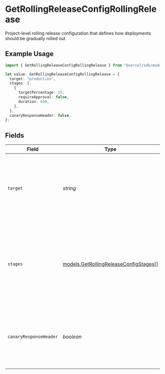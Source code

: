 # GetRollingReleaseConfigRollingRelease

Project-level rolling release configuration that defines how deployments should be gradually rolled out

## Example Usage

```typescript
import { GetRollingReleaseConfigRollingRelease } from "@vercel/sdk/models/getrollingreleaseconfigop.js";

let value: GetRollingReleaseConfigRollingRelease = {
  target: "production",
  stages: [
    {
      targetPercentage: 25,
      requireApproval: false,
      duration: 600,
    },
  ],
  canaryResponseHeader: false,
};
```

## Fields

| Field                                                                                                                                                                                  | Type                                                                                                                                                                                   | Required                                                                                                                                                                               | Description                                                                                                                                                                            | Example                                                                                                                                                                                |
| -------------------------------------------------------------------------------------------------------------------------------------------------------------------------------------- | -------------------------------------------------------------------------------------------------------------------------------------------------------------------------------------- | -------------------------------------------------------------------------------------------------------------------------------------------------------------------------------------- | -------------------------------------------------------------------------------------------------------------------------------------------------------------------------------------- | -------------------------------------------------------------------------------------------------------------------------------------------------------------------------------------- |
| `target`                                                                                                                                                                               | *string*                                                                                                                                                                               | :heavy_check_mark:                                                                                                                                                                     | The environment that the release targets, currently only supports production. Adding in case we want to configure with alias groups or custom environments.                            | production                                                                                                                                                                             |
| `stages`                                                                                                                                                                               | [models.GetRollingReleaseConfigStages](../models/getrollingreleaseconfigstages.md)[]                                                                                                   | :heavy_minus_sign:                                                                                                                                                                     | An array of all the stages required during a deployment release. Each stage defines a target percentage and advancement rules. The final stage must always have targetPercentage: 100. |                                                                                                                                                                                        |
| `canaryResponseHeader`                                                                                                                                                                 | *boolean*                                                                                                                                                                              | :heavy_minus_sign:                                                                                                                                                                     | Whether the request served by a canary deployment should return a header indicating a canary was served. Defaults to `false` when omitted.                                             | false                                                                                                                                                                                  |